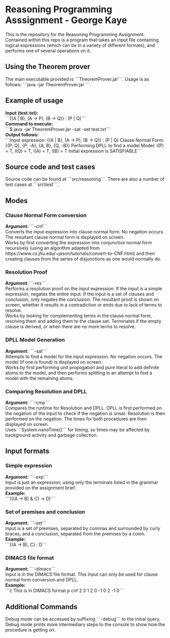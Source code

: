 <h1> Reasoning Programming Asssignment - George Kaye </h1>
This is the repository for the Reasoning Programming Assignment. Contained within this repo is a program that takes an input file containing logical expressions (which can be in a variety of different formats), and performs one of several operations on it.

<h2> Using the Theorem prover </h2>
The main executable provided is ```TheoremProver.jar```. Usage is as follows: ```java -jar TheoremProver.jar <mode> <format> <file>```.

<h2>Example of usage</h2>
<b>Input (test.txt):</b> 
<br>```{(A | B), (A -> P), (B -> Q)} : (P | Q)```
<b><br> Command to execute: <br></b>
```$ java -jar TheoremProver.jar -sat -set test.txt```
<b><br> Output follows: <br></b>
```Input expression:
{(A | B), (A -> P), (B -> Q)} : (P | Q)
Clause Normal Form:
{{P, Q}, {P, -A}, {A, B}, {Q, -B}}
Performing DPLL to find a model
Model:
I(P) = T, I(Q) = T, I(A) = T, I(B) = T
Initial expression is SATISFIABLE```

<h2> Source code and test cases </h2>
Source code can be found at ```src/reasoning```. There are also a number of test cases at ```src\test```. 

<h2> Modes </h2>
<h3> Clause Normal Form conversion </h3>
<b> Argument: </b>```-cnf``` <br>
Converts the input expression into clause normal form. No negation occurs. The resultant clause normal form is displayed on screen. <br>
Works by first converting the expression into conjunctive normal form recursively (using an algorithm adapted from https://www.cs.jhu.edu/~jason/tutorials/convert-to-CNF.html) and then creating clauses from the series of disjunctions as one would normally do.

<h3> Resolution Proof </h3>
<b> Argument:</b>```-res``` <br>
Performs a resolution proof on the input expression. If the input is a simple expression, negates the entire input. If the input is a set of clauses and conclusion, only negates the conclusion. The resultant proof is shown on screen, whether it results in a contradiction or ends due to lack of terms to resolve. <br>
Works by looking for complementing terms in the clause normal form, resolving them and adding them to the clause set. Terminates if the empty clause is derived, or when there are no more terms to resolve.

<h3> DPLL Model Generation </h3>
<b> Argument:</b> ```-sat``` <br>
Attempts to find a model for the input expression. No negation occurs. The model (if one is found) is displayed on screen. <br>
Works by first performing unit propogation and pure literal to add definite atoms to the model, and then performs splitting in an attempt to find a model with the remaining atoms.

<h3> Comparing Resolution and DPLL </h3>
<b> Argument: </b>```-cmp``` <br>
Compares the runtime for Resolution and DPLL. DPLL is first performed on the negation of the input to check if the negation is unsat. Resolution is then performed on the negation. The times for both procedures are then displayed on screen. <br>
Uses ```System.nanoTime()``` for timing, so times may be affected by background activity and garbage collection.

<h2> Input formats </h2>
<h3> Simple expression </h3>
<b> Argument: </b>```-exp``` <br>
Input is just an expression, using only the terminals listed in the grammar provided on the assignment brief. 
<br><b> Example: </b><br> ```(((A -> B) & C) -> D)```

<h3> Set of premises and conclusion </h3>
<b> Argument: </b>```-set``` <br>
Input is a set of premises, separated by commas and surrounded by curly braces, and a conclusion, separated from the premises by a colon.
<br><b> Example: </b><br> ```{(A -> B), C} : D```

<h3> DIMACS file format </h3>
<b> Argument: </b> ```-dimacs``` <br>
Input is in the DIMACS file format. This input can only be used for clause normal form conversion and DPLL.
<br> <b> Example: <br></b> ```c This is in DIMACS format
p cnf 2 3
1 2 0
-1 0
2 -1 0```

<h2> Additional Commands </h2>
Debug mode can be accessed by suffixing ```-debug``` to the initial query. Debug mode prints more intermediary steps to the console to show how the procedure is getting on.